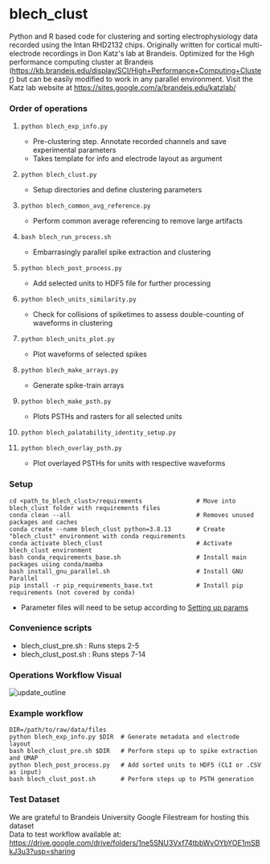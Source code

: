 # blech_clust

Python and R based code for clustering and sorting electrophysiology data
recorded using the Intan RHD2132 chips.  Originally written for cortical
multi-electrode recordings in Don Katz's lab at Brandeis.  Optimized for the
High performance computing cluster at Brandeis
(https://kb.brandeis.edu/display/SCI/High+Performance+Computing+Cluster) but
can be easily modified to work in any parallel environment. Visit the Katz lab
website at https://sites.google.com/a/brandeis.edu/katzlab/

### Order of operations  
1. `python blech_exp_info.py`  
    - Pre-clustering step. Annotate recorded channels and save experimental parameters  
    - Takes template for info and electrode layout as argument

2. `python blech_clust.py`
    - Setup directories and define clustering parameters  
3. `python blech_common_avg_reference.py`  
    - Perform common average referencing to remove large artifacts  
4. `bash blech_run_process.sh` 
    - Embarrasingly parallel spike extraction and clustering  

5. `python blech_post_process.py`  
    - Add selected units to HDF5 file for further processing  

6. `python blech_units_similarity.py`  
    - Check for collisions of spiketimes to assess double-counting of waveforms in clustering  
7. `python blech_units_plot.py`  
    - Plot waveforms of selected spikes  
8. `python blech_make_arrays.py`  
    - Generate spike-train arrays  
9. `python blech_make_psth.py`  
    - Plots PSTHs and rasters for all selected units  
10. `python blech_palatability_identity_setup.py`  
12. `python blech_overlay_psth.py`  
    - Plot overlayed PSTHs for units with respective waveforms  

### Setup
```
cd <path_to_blech_clust>/requirements               # Move into blech_clust folder with requirements files
conda clean --all                                   # Removes unused packages and caches
conda create --name blech_clust python=3.8.13       # Create "blech_clust" environment with conda requirements
conda activate blech_clust                          # Activate blech_clust environment
bash conda_requirements_base.sh                     # Install main packages using conda/mamba
bash install_gnu_parallel.sh                        # Install GNU Parallel
pip install -r pip_requirements_base.txt            # Install pip requirements (not covered by conda)
```
- Parameter files will need to be setup according to [Setting up params](https://github.com/abuzarmahmood/blech_clust/wiki/Getting-Started#setting-up-params)

### Convenience scripts
- blech_clust_pre.sh : Runs steps 2-5  
- blech_clust_post.sh : Runs steps 7-14   

### Operations Workflow Visual 
![update_outline](https://github.com/abuzarmahmood/blech_clust/assets/12436309/fb49e48e-adbe-4f21-bcd6-4e6813fa0082)


### Example workflow
```
DIR=/path/to/raw/data/files  
python blech_exp_info.py $DIR  # Generate metadata and electrode layout  
bash blech_clust_pre.sh $DIR   # Perform steps up to spike extraction and UMAP  
python blech_post_process.py   # Add sorted units to HDF5 (CLI or .CSV as input)  
bash blech_clust_post.sh       # Perform steps up to PSTH generation
```

### Test Dataset
We are grateful to Brandeis University Google Filestream for hosting this dataset <br>
Data to test workflow available at:<br>
https://drive.google.com/drive/folders/1ne5SNU3Vxf74tbbWvOYbYOE1mSBkJ3u3?usp=sharing
